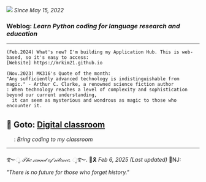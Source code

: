 ![](https://komarev.com/ghpvc/?username=MK316&color=blueviolet&label=VISIT+count) _Since May 15, 2022_  
  

### Weblog: _Learn Python coding for language research and education_  
--- 
~~~
(Feb.2024) What's new? I'm building my Application Hub. This is web-based, so it's easy to access:
[Website] https://mrkim21.github.io

(Nov.2023) MK316's Quote of the month:
"Any sufficiently advanced technology is indistinguishable from magic." - Arthur C. Clarke, a renowned science fiction author
: When technology reaches a level of complexity and sophistication beyond our current understanding,
  it can seem as mysterious and wondrous as magic to those who encounter it. 
~~~

## 🌱 **Goto: [Digital classroom](https://mk316home.streamlit.app/About_My_Digital_Classroom)**   
&nbsp;&nbsp;&nbsp;&nbsp;&nbsp;: _Bring coding to my classroom_  



---
   ࿐*ೃ 𝒯𝒽𝑒 𝓈𝑜𝓊𝓃𝒹 𝑜𝒻 𝓈𝒾𝓁𝑒𝓃𝒸𝑒. ೃ*࿐. 
💜🎗️ _Feb 6, 2025 (Last updated)_ 🚫NJ: _"There is no future for those who forget history."_   
